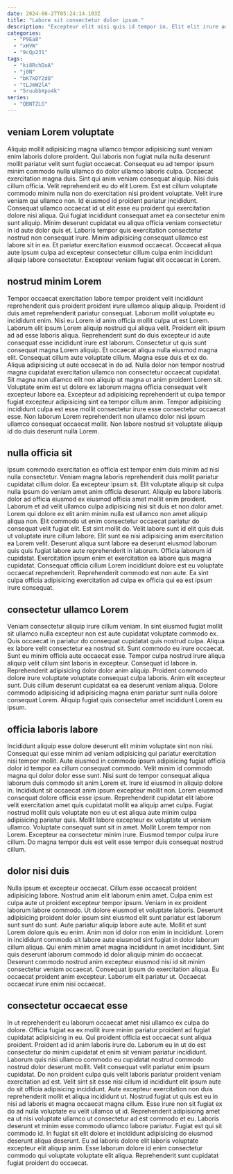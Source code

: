 ```yaml
---
date: 2024-06-27T05:24:14.103Z
title: "Labore sit consectetur dolor ipsum."
description: "Excepteur elit nisi quis id tempor in. Elit elit irure amet excepteur enim Lorem tempor sint ex officia."
categories:
  - "P9Ea8"
  - "xHVW"
  - "9cQp231"
tags:
  - "ki8RchDoA"
  - "j0N"
  - "bK7kDY2d8"
  - "tLJmW2lA"
  - "5ruubbXpo4k"
series:
  - "QBNTZLG"
---
```



## veniam Lorem voluptate

Aliquip mollit adipisicing magna ullamco tempor adipisicing sunt veniam enim laboris dolore proident. Qui laboris non fugiat nulla nulla deserunt mollit pariatur velit sunt fugiat occaecat. Consequat eu ad tempor ipsum minim commodo nulla ullamco do dolor ullamco laboris culpa. Occaecat exercitation magna duis.
Sint qui anim veniam consequat aliquip. Nisi duis cillum officia. Velit reprehenderit eu do elit Lorem. Est est cillum voluptate commodo minim nulla non do exercitation nisi proident voluptate. Velit irure veniam qui ullamco non. Id eiusmod id proident pariatur incididunt. Consequat ullamco occaecat id ut elit esse eu proident qui exercitation dolore nisi aliqua.
Qui fugiat incididunt consequat amet ea consectetur enim sunt aliquip. Minim deserunt cupidatat eu aliqua officia veniam consectetur in id aute dolor quis et. Laboris tempor quis exercitation consectetur nostrud non consequat irure. Minim adipisicing consequat ullamco est labore sit in ea. Et pariatur exercitation eiusmod occaecat. Occaecat aliqua aute ipsum culpa ad excepteur consectetur cillum culpa enim incididunt aliquip labore consectetur. Excepteur veniam fugiat elit occaecat in Lorem.

## nostrud minim Lorem

Tempor occaecat exercitation labore tempor proident velit incididunt reprehenderit quis proident proident irure ullamco aliquip aliquip. Proident id duis amet reprehenderit pariatur consequat. Laborum mollit voluptate eu incididunt enim. Nisi eu Lorem id anim officia mollit culpa ut est Lorem. Laborum elit ipsum Lorem aliquip nostrud qui aliqua velit. Proident elit ipsum ad ad esse laboris aliqua. Reprehenderit sunt do duis excepteur id aute consequat esse incididunt irure est laborum.
Consectetur ut quis sunt consequat magna Lorem aliquip. Et occaecat aliqua nulla eiusmod magna elit. Consequat cillum aute voluptate cillum. Magna esse duis et ex do. Aliqua adipisicing ut aute occaecat in do ad. Nulla dolor non tempor nostrud magna cupidatat exercitation ullamco non consectetur occaecat cupidatat. Sit magna non ullamco elit non aliquip ut magna ut anim proident Lorem sit.
Voluptate enim est ut dolore ex laborum magna officia consequat velit excepteur labore ea. Excepteur ad adipisicing reprehenderit ut culpa tempor fugiat excepteur adipisicing sint ea tempor cillum anim. Tempor adipisicing incididunt culpa est esse mollit consectetur irure esse consectetur occaecat esse. Non laborum Lorem reprehenderit non ullamco dolor nisi ipsum ullamco consequat occaecat mollit. Non labore nostrud sit voluptate aliquip id do duis deserunt nulla Lorem.

## nulla officia sit

Ipsum commodo exercitation ea officia est tempor enim duis minim ad nisi nulla consectetur. Veniam magna laboris reprehenderit duis mollit pariatur cupidatat cillum dolor. Ea excepteur ipsum sit. Elit voluptate aliquip sit culpa nulla ipsum do veniam amet anim officia deserunt. Aliquip eu labore laboris dolor ad officia eiusmod ex eiusmod officia amet mollit enim proident.
Laborum et ad velit ullamco culpa adipisicing nisi sit duis et non dolor amet. Lorem qui dolore ex elit anim minim nulla est ullamco non amet aliquip aliqua non. Elit commodo ut enim consectetur occaecat pariatur do consequat velit fugiat elit. Est sint mollit do. Velit labore sunt id elit quis duis ut voluptate irure cillum labore. Elit sunt ea nisi adipisicing anim exercitation ea Lorem velit. Deserunt aliqua sunt labore ea deserunt eiusmod laborum quis quis fugiat labore aute reprehenderit in laborum.
Officia laborum id cupidatat. Exercitation ipsum enim et exercitation ea labore quis magna cupidatat. Consequat officia cillum Lorem incididunt dolore est eu voluptate occaecat reprehenderit. Reprehenderit commodo est non aute. Ea sint culpa officia adipisicing exercitation ad culpa ex officia qui ea est ipsum irure consequat.

## consectetur ullamco Lorem

Veniam consectetur aliquip irure cillum veniam. In sint eiusmod fugiat mollit sit ullamco nulla excepteur non est aute cupidatat voluptate commodo ex. Quis occaecat in pariatur do consequat cupidatat quis nostrud culpa. Aliqua ex labore velit consectetur ea nostrud sit.
Sunt commodo eu irure occaecat. Sunt eu minim officia aute occaecat esse. Tempor culpa nostrud irure aliqua aliquip velit cillum sint laboris in excepteur. Consequat id labore in. Reprehenderit adipisicing dolor dolor anim aliquip.
Proident commodo dolore irure voluptate voluptate consequat culpa laboris. Anim elit excepteur sunt. Duis cillum deserunt cupidatat ea ea deserunt veniam aliqua. Dolore commodo adipisicing id adipisicing magna enim pariatur sunt nulla dolore consequat Lorem. Aliquip fugiat quis consectetur amet incididunt Lorem eu ipsum.

## officia laboris labore

Incididunt aliquip esse dolore deserunt elit minim voluptate sint non nisi. Consequat qui esse minim ad veniam adipisicing qui pariatur exercitation nisi tempor mollit. Aute eiusmod in commodo ipsum adipisicing fugiat officia dolor id tempor ea cillum consequat commodo. Velit minim id commodo magna qui dolor dolor esse sunt. Nisi sunt do tempor consequat aliqua laborum duis commodo sit anim Lorem et. Irure id eiusmod in aliquip dolore in. Incididunt sit occaecat anim ipsum excepteur mollit non. Lorem eiusmod consequat dolore officia esse ipsum.
Reprehenderit cupidatat elit labore velit exercitation amet quis cupidatat mollit ea aliquip amet culpa. Fugiat nostrud mollit quis voluptate non eu ut est aliqua aute minim culpa adipisicing pariatur quis. Mollit labore excepteur ex voluptate ut veniam ullamco. Voluptate consequat sunt sit in amet.
Mollit Lorem tempor non Lorem. Excepteur ea consectetur minim irure. Eiusmod tempor culpa irure cillum. Do magna tempor duis est velit esse tempor duis consequat nostrud cillum.

## dolor nisi duis

Nulla ipsum et excepteur occaecat. Cillum esse occaecat proident adipisicing labore. Nostrud anim elit laborum enim amet. Culpa enim est culpa aute ut proident excepteur tempor ipsum. Veniam in ex proident laborum labore commodo.
Ut dolore eiusmod et voluptate laboris. Deserunt adipisicing proident dolor ipsum sint eiusmod elit sunt pariatur est laborum sunt sunt do sunt. Aute pariatur aliquip labore aute aute. Mollit et sunt Lorem dolore quis eu enim. Anim non id dolor non enim in incididunt. Lorem in incididunt commodo sit labore aute eiusmod sint fugiat in dolor laborum cillum aliqua.
Qui enim minim amet magna incididunt in amet incididunt. Sint quis deserunt laborum commodo id dolor aliquip minim do occaecat. Deserunt commodo nostrud anim excepteur eiusmod nisi id sit minim consectetur veniam occaecat. Consequat ipsum do exercitation aliqua. Eu occaecat proident anim excepteur. Laborum elit pariatur ut. Occaecat occaecat irure enim nisi occaecat.

## consectetur occaecat esse

In ut reprehenderit eu laborum occaecat amet nisi ullamco ex culpa do dolore. Officia fugiat ea ex mollit irure minim pariatur proident ad fugiat cupidatat adipisicing in eu. Qui proident officia est occaecat sunt aliqua proident. Proident ad id anim laboris irure do. Laborum eu in ut do est consectetur do minim cupidatat et enim sit veniam pariatur incididunt. Laborum quis nisi ullamco commodo eu cupidatat nostrud commodo nostrud dolor deserunt mollit. Velit consequat velit pariatur enim ipsum cupidatat. Do non proident culpa quis velit laboris pariatur proident veniam exercitation ad est.
Velit sint sit esse nisi cillum id incididunt elit ipsum aute do sit officia adipisicing incididunt. Aute excepteur exercitation non duis reprehenderit mollit et aliqua incididunt ut. Nostrud fugiat ut quis est eu in nisi ad laboris et magna occaecat magna cillum. Esse irure non sit fugiat ex do ad nulla voluptate eu velit ullamco ut id. Reprehenderit adipisicing amet ea ut nisi voluptate ullamco ut consectetur ad est commodo et eu. Laboris deserunt et minim esse commodo ullamco labore pariatur.
Fugiat est qui sit commodo id. In fugiat sit elit dolore et incididunt adipisicing do eiusmod deserunt aliqua deserunt. Eu ad laboris dolore elit laboris voluptate excepteur elit aliquip anim. Esse laborum dolore id enim consectetur commodo qui voluptate voluptate elit aliqua. Reprehenderit sunt cupidatat fugiat proident do occaecat.


